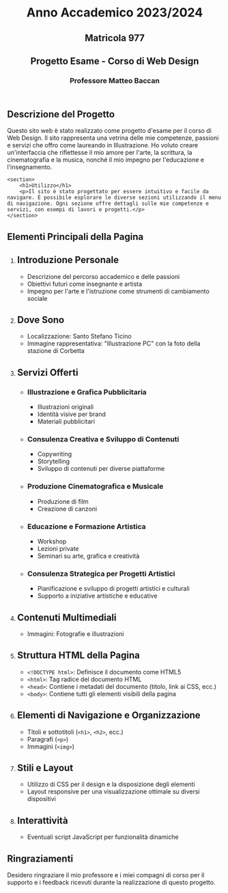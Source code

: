 <!DOCTYPE html>
<html lang="it">
<head>
    <meta charset="UTF-8">
    <meta name="viewport" content="width=device-width, initial-scale=1.0">
    <title>Progetto Esame - Corso di Web Design</title>
</head>
<body>
    <header>
        <h1>Anno Accademico 2023/2024</h1>
        <h2>Matricola 977</h2>
        <h2>Progetto Esame - Corso di Web Design</h2>
        <h3>Professore Matteo Baccan</h3>
    </header>
    <section>
        <h1>Descrizione del Progetto</h1>
        <p>Questo sito web è stato realizzato come progetto d'esame per il corso di Web Design.
        Il sito rappresenta una vetrina delle mie competenze, passioni e servizi che offro come laureando in Illustrazione.
        Ho voluto creare un'interfaccia che riflettesse il mio amore per l'arte, la scrittura, la cinematografia e la musica, nonché il mio impegno per l'educazione e l'insegnamento.</p>
    </section>

    <section>
        <h1>Utilizzo</h1>
        <p>Il sito è stato progettato per essere intuitivo e facile da navigare. È possibile esplorare le diverse sezioni utilizzando il menu di navigazione. Ogni sezione offre dettagli sulle mie competenze e servizi, con esempi di lavori e progetti.</p>
    </section>
<section>
    <h1>Elementi Principali della Pagina</h1>
    <ol>
        <li>
            <h2>Introduzione Personale</h2>
            <ul>
                <li>Descrizione del percorso accademico e delle passioni</li>
                <li>Obiettivi futuri come insegnante e artista</li>
                <li>Impegno per l'arte e l'istruzione come strumenti di cambiamento sociale</li>
            </ul>
        </li>
        <li>
            <h2>Dove Sono</h2>
            <ul>
                <li>Localizzazione: Santo Stefano Ticino</li>
                <li>Immagine rappresentativa: "Illustrazione PC" con la foto della stazione di Corbetta</li>
            </ul>
        </li>
        <li>
            <h2>Servizi Offerti</h2>
            <ul>
                <li>
                    <h3>Illustrazione e Grafica Pubblicitaria</h3>
                    <ul>
                        <li>Illustrazioni originali</li>
                        <li>Identità visive per brand</li>
                        <li>Materiali pubblicitari</li>
                    </ul>
                </li>
                <li>
                    <h3>Consulenza Creativa e Sviluppo di Contenuti</h3>
                    <ul>
                        <li>Copywriting</li>
                        <li>Storytelling</li>
                        <li>Sviluppo di contenuti per diverse piattaforme</li>
                    </ul>
                </li>
                <li>
                    <h3>Produzione Cinematografica e Musicale</h3>
                    <ul>
                        <li>Produzione di film</li>
                        <li>Creazione di canzoni</li>
                    </ul>
                </li>
                <li>
                    <h3>Educazione e Formazione Artistica</h3>
                    <ul>
                        <li>Workshop</li>
                        <li>Lezioni private</li>
                        <li>Seminari su arte, grafica e creatività</li>
                    </ul>
                </li>
                <li>
                    <h3>Consulenza Strategica per Progetti Artistici</h3>
                    <ul>
                        <li>Pianificazione e sviluppo di progetti artistici e culturali</li>
                        <li>Supporto a iniziative artistiche e educative</li>
                    </ul>
                </li>
            </ul>
        </li>
        <li>
            <h2>Contenuti Multimediali</h2>
            <ul>
                <li>Immagini: Fotografie e illustrazioni</li>
            </ul>
        </li>
        <li>
            <h2>Struttura HTML della Pagina</h2>
            <ul>
                <li><code>&lt;!DOCTYPE html&gt;</code>: Definisce il documento come HTML5</li>
                <li><code>&lt;html&gt;</code>: Tag radice del documento HTML</li>
                <li><code>&lt;head&gt;</code>: Contiene i metadati del documento (titolo, link ai CSS, ecc.)</li>
                <li><code>&lt;body&gt;</code>: Contiene tutti gli elementi visibili della pagina</li>
            </ul>
        </li>
        <li>
            <h2>Elementi di Navigazione e Organizzazione</h2>
            <ul>
                <li>Titoli e sottotitoli (<code>&lt;h1&gt;</code>, <code>&lt;h2&gt;</code>, ecc.)</li>
                <li>Paragrafi (<code>&lt;p&gt;</code>)</li>
                <li>Immagini (<code>&lt;img&gt;</code>)</li>
            </ul>
        </li>
        <li>
            <h2>Stili e Layout</h2>
            <ul>
                <li>Utilizzo di CSS per il design e la disposizione degli elementi</li>
                <li>Layout responsive per una visualizzazione ottimale su diversi dispositivi</li>
            </ul>
        </li>
        <li>
            <h2>Interattività</h2>
            <ul>
                <li>Eventuali script JavaScript per funzionalità dinamiche</li>
            </ul>
        </li>
    </ol>
</section>
<section>
        <h1>Ringraziamenti</h1>
        <p>Desidero ringraziare il mio professore e i miei compagni di corso per il supporto e i feedback ricevuti durante la realizzazione di questo progetto.</p>
</section>
</body>
</html>
